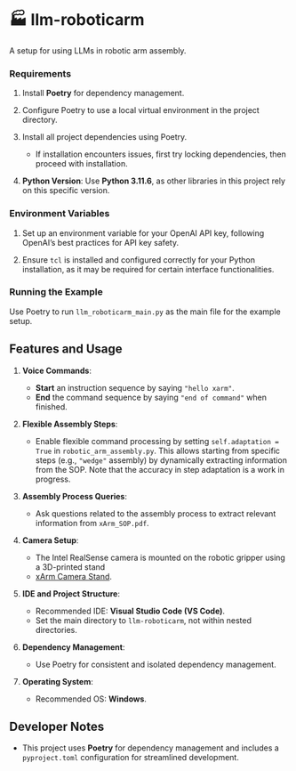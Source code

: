 # 🏭 llm-roboticarm
A setup for using LLMs in robotic arm assembly.

### Requirements
1. Install **Poetry** for dependency management.
   
2. Configure Poetry to use a local virtual environment in the project directory.

3. Install all project dependencies using Poetry. 

   * If installation encounters issues, first try locking dependencies, then proceed with installation.

4. **Python Version**: Use **Python 3.11.6**, as other libraries in this project rely on this specific version.

### Environment Variables
1. Set up an environment variable for your OpenAI API key, following OpenAI’s best practices for API key safety.

2. Ensure `tcl` is installed and configured correctly for your Python installation, as it may be required for certain interface functionalities.

### Running the Example
Use Poetry to run `llm_roboticarm_main.py` as the main file for the example setup.

## Features and Usage

1. **Voice Commands**: 
   - **Start** an instruction sequence by saying `"hello xarm"`.
   - **End** the command sequence by saying `"end of command"` when finished.

2. **Flexible Assembly Steps**:
   - Enable flexible command processing by setting `self.adaptation = True` in `robotic_arm_assembly.py`. This allows starting from specific steps (e.g., `"wedge"` assembly) by dynamically extracting information from the SOP. Note that the accuracy in step adaptation is a work in progress.

3. **Assembly Process Queries**:
   - Ask questions related to the assembly process to extract relevant information from `xArm_SOP.pdf`.

4. **Camera Setup**:
   - The Intel RealSense camera is mounted on the robotic gripper using a 3D-printed stand
   - [xArm Camera Stand](https://www.robotshop.com/products/xarm-camera-stand?srsltid=AfmBOoq05ORPif0tKjeGXJeipwM5LeSIpxAcENP_DbijBu2GvJISE1T8).

5. **IDE and Project Structure**:
   - Recommended IDE: **Visual Studio Code (VS Code)**.
   - Set the main directory to `llm-roboticarm`, not within nested directories.

6. **Dependency Management**:
   - Use Poetry for consistent and isolated dependency management.

7. **Operating System**:
   - Recommended OS: **Windows**.

## Developer Notes
- This project uses **Poetry** for dependency management and includes a `pyproject.toml` configuration for streamlined development.
